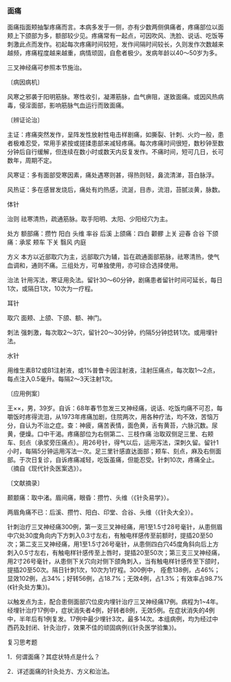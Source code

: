 ### 面痛

面痛指面颊抽掣疼痛而言。本病多发于一侧，亦有少数两侧俱痛者，疼痛部位以面颊上下颌部为多，额部较少见。疼痛常有一起点，可因吹风、洗脸、说话、吃饭等刺激此点而发作。初起每次疼痛时间较短，发作间隔时间较长，久则发作次数越来越频，疼痛程度越来越重，病情顽固，自愈者极少。发病年龄以40～50岁为多。

三叉神经痛可参照本节施治。

〔病因病机〕

风寒之邪袭于阳明筋脉。寒性收引，凝滞筋脉，血气痹阻，遂致面痛。或因风热病毒，侵淫面部，影响筋脉气血运行而致面痛。

〔辨证论治〕

主证：疼痛突然发作，呈阵发性放射性电击样剧痛，如撕裂、针刺、火灼一般，患者极难忍受，常用手紧按或搓揉患部来减轻疼痛。每次疼痛时间很短，数秒钟至数分钟后自行缓解，但连续在数小时或数天内反复发作。不痛时间，短可几日，长可数年，周期不定。

风寒证：多有面部受寒因素，痛处遇寒则甚，得热则轻，鼻流清涕，苔白脉浮。

风热证：多在感冒发烧后，痛处有灼热感，流涎，目赤，流泪，苔腻淡黄，脉数。

体针

治则  祛寒清热，疏通筋脉。取手阳明、太阳、少阳经穴为主。

处方  额部痛：攒竹  阳白  头维  率谷  后溪  上颌痛：四白  颧髎  上关  迎春  合谷  下颌痛：承浆  颊车  下关  翳风  内庭

方义  本方以近部取穴为主，远部取穴为辅，旨在疏通面部筋脉，祛寒清热，使气血调和，通则不痛。三组处方，可单独使用，亦可综合选择使用。

治法  针用泻法，寒证用灸法。留针30～60分钟，剧痛患者留针时间可延长，每日1次，或隔日1次，10次为一疗程。

耳针

取穴  面颊、上颌、下颌、额、神门。

刺法  强刺激，每次取2～3穴，留针20～30分钟，约隔5分钟捻转1次。或用埋针法。

水针

用维生素B12或B1注射液，或1%普鲁卡因注射液，注射压痛点，每次取1～2点，每点注入0.5毫升。每隔2～3天注射1次。

〔应用例案〕

王××，男，39岁。自诉：68年春节忽发三叉神经痛，说话、吃饭均痛不可忍，每嚼饭时疼得流泪，从1973年疼痛加剧，住院两次，用各种疗法，均不效，苦恼万分，自认为不治之症。查：神疲，痛苦表情，面色黄，舌有黄苔，六脉沉数。尿黄，便燥。口中干渴。疼痛部位为右侧第二、三枝作痛  治取双侧足三里、右颊车、刻点（承浆旁压痛点）。用26号针，得气以后，运用泻法，深刺久留。留针1小时，每隔5分钟运用泻法一次。足三里针感直达面部；颊车、刻点，麻及右侧面部。于次日复诊，自诉疼痛减轻，吃饭虽痛，但能忍受。针刺10次，疼痛全止。（摘自《现代针灸医案选》）。

〔文献摘录〕

颞颥痛：取中渚。眉间痛，眼昏：攒竹、头维（《针灸易学》）。

两眉角痛不已：后溪、攒竹、阳白、印堂、合谷、头维（《针灸大全》）。

针刺治疗三叉神经痛300例，第一支三叉神经痛，用1至1.5寸28号毫针，从患侧眉中穴处30度角向内下方刺入0.3寸左右，有触电样感传至前额时，提插20至50次；第二支三叉神经痛，用1至1.5寸26号毫针，从患侧四白穴45度角斜向后上方刺入0.5寸左右，有触电样针感传至上唇时，提插20至50次；第三支三叉神经痛，用2寸26号毫针，从患侧下关穴向对侧下颌角刺入，当有触电样针感传至下颌时，提插20至50次。隔日针刺1次，10次为1疗程。300例中， 痊愈138例，占46%；显效102例，占34%；好转56例，占18.7%；无效4例，占1.3%；有效率占98.7%(《针灸处方集》)。

以触发点为主，配合患侧面部穴位皮内埋针治疗三叉神经痛17例。病程为1~4年。经埋针治疗17例中，症状消失者4例，好转者8例，无效5例。在症状消失的4例中，半年后有1例复发。17例中最少埋针3次，最多14次。本组病例，均为经过中西药及封闭、针灸治疗，效果不佳的顽固病例(《针灸医学验集》)。

复习思考题

1．何谓面痛？其症状特点是什么？

2．详述面痛的针灸处方、方义和治法。